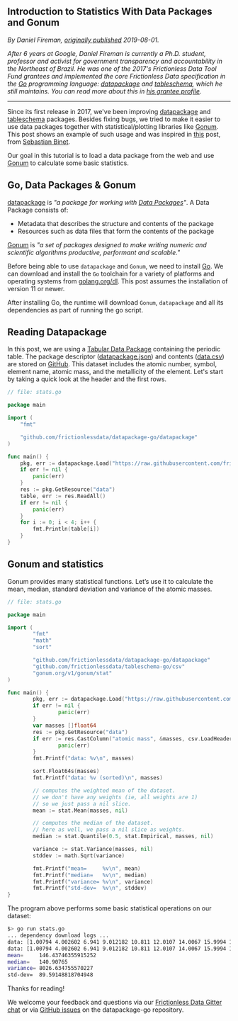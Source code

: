 Introduction to Statistics With Data Packages and Gonum
---
*By Daniel Fireman, [originally published](https://okfnlabs.org/blog/2019/08/01/intro-statistics-datapackage-gonum.html) 2019-08-01.*

*After 6 years at Google, Daniel Fireman is currently a Ph.D. student, professor and activist for government transparency and accountability in the Northeast of Brazil. He was one of the 2017's Frictionless Data Tool Fund grantees and implemented the core Frictionless Data specification in the [Go](https://golang.org/) programming language: [datapackage](https://github.com/frictionlessdata/datapackage-go) and [tableschema](https://github.com/frictionlessdata/tableschema-go), which he still maintains. You can read more about this in [his grantee profile](https://frictionlessdata.io/articles/daniel-fireman/).*

---
Since its first release in 2017, we've been improving [datapackage](https://github.com/frictionlessdata/datapackage-go) and [tableschema](https://github.com/frictionlessdata/tableschema-go) packages. Besides fixing bugs, we tried to make it easier to use data packages together with statistical/plotting libraries like [Gonum](https://gonum.org/). This post shows an example of such usage and was inspired in [this](https://sbinet.github.io/posts/2017-10-04-intro-to-stats-with-gonum/) post, from [Sebastian Binet](https://github.com/sbinet).

Our goal in this tutorial is to load a data package from the web and use [Gonum](https://gonum.org/) to calculate some basic statistics.

## Go, Data Packages & Gonum

[datapackage](https://github.com/frictionlessdata/datapackage-go/tree/master/datapackage) is _"a package for working with [Data Packages](http://specs.frictionlessdata.io/data-package/)"_. A Data Package consists of:

- Metadata that describes the structure and contents of the package
- Resources such as data files that form the contents of the package

[Gonum](https://gonum.org/)  is  _"a set of packages designed to make writing numeric and scientific algorithms productive, performant and scalable."_

Before being able to use `datapackage` and  `Gonum`, we need to install  [Go](https://golang.org/). We can download and install the  `Go`  toolchain for a variety of platforms and operating systems from  [golang.org/dl](https://golang.org/dl). This post assumes the installation of version 11 or newer.

After installing Go, the runtime will download `Gonum`, `datapackage` and all its dependencies as part of running the go script.

## Reading Datapackage

In this post, we are using a [Tabular Data Package](https://frictionlessdata.io/specs/tabular-data-package/) containing the periodic table. The package descriptor ([datapackage.json](https://raw.githubusercontent.com/frictionlessdata/example-data-packages/62d47b454d95a95b6029214b9533de79401e953a/periodic-table/datapackage.json)) and contents ([data.csv](https://raw.githubusercontent.com/frictionlessdata/example-data-packages/62d47b454d95a95b6029214b9533de79401e953a/periodic-table/data.csv)) are stored on [GitHub](http://github.com/). This dataset includes the atomic number, symbol, element name, atomic mass, and the metallicity of the element. Let's start by taking a quick look at the header and the first rows.

```go
// file: stats.go

package main

import (
    "fmt"

    "github.com/frictionlessdata/datapackage-go/datapackage"
)

func main() {
    pkg, err := datapackage.Load("https://raw.githubusercontent.com/frictionlessdata/example-data-packages/62d47b454d95a95b6029214b9533de79401e953a/periodic-table/datapackage.json")
    if err != nil {
        panic(err)
    }
    res := pkg.GetResource("data")
    table, err := res.ReadAll()
    if err != nil {
        panic(err)
    }
    for i := 0; i < 4; i++ {
        fmt.Println(table[i])
    }
}
```

## Gonum and statistics

Gonum provides many statistical functions. Let’s use it to calculate the mean, median, standard deviation and variance of the atomic masses.

```go
// file: stats.go

package main

import (
        "fmt"
        "math"
        "sort"

        "github.com/frictionlessdata/datapackage-go/datapackage"
        "github.com/frictionlessdata/tableschema-go/csv"
        "gonum.org/v1/gonum/stat"
)

func main() {
        pkg, err := datapackage.Load("https://raw.githubusercontent.com/frictionlessdata/example-data-packages/62d47b454d95a95b6029214b9533de79401e953a/periodic-table/datapackage.json")
        if err != nil {
                panic(err)
        }
        var masses []float64
        res := pkg.GetResource("data")
        if err := res.CastColumn("atomic mass", &masses, csv.LoadHeaders()); err != nil {
                panic(err)
        }
        fmt.Printf("data: %v\n", masses)

        sort.Float64s(masses)
        fmt.Printf("data: %v (sorted)\n", masses)

        // computes the weighted mean of the dataset.
        // we don't have any weights (ie, all weights are 1)
        // so we just pass a nil slice.
        mean := stat.Mean(masses, nil)

        // computes the median of the dataset.
        // here as well, we pass a nil slice as weights.
        median := stat.Quantile(0.5, stat.Empirical, masses, nil)

        variance := stat.Variance(masses, nil)
        stddev := math.Sqrt(variance)

        fmt.Printf("mean=     %v\n", mean)
        fmt.Printf("median=   %v\n", median)
        fmt.Printf("variance= %v\n", variance)
        fmt.Printf("std-dev=  %v\n", stddev)
}
```

The program above performs some basic statistical operations on our dataset:

```sh
$> go run stats.go
... dependency download logs ...
data: [1.00794 4.002602 6.941 9.012182 10.811 12.0107 14.0067 15.9994 18.9984032 20.1797 22.98976928 24.305 26.9815386 28.0855 30.973762 32.065 35.453 39.948 39.0983 40.078 44.955912 47.867 50.9415 51.9961 54.938045 55.845 58.933195 58.6934 63.546 65.38 69.723 72.64 74.9216 78.96 79.904 83.798 85.4678 87.62 88.90585 91.224 92.90638 95.96 98 101.07 102.9055 106.42 107.8682 112.411 114.818 118.71 121.76 127.6 126.90447 131.293 132.9054519 137.327 138.90547 140.116 140.90765 144.242 145 150.36 151.964 157.25 158.92535 162.5 164.93032 167.259 168.93421 173.054 174.9668 178.49 180.94788 183.84 186.207 190.23 192.217 195.084 196.966569 200.59 204.3833 207.2 208.9804 209 210 222 223 226 227 232.03806 231.03588 238.02891 237 244 243 247 247 251 252 257 258 259 262 267 268 271 272 270 276 281 280 285 284 289 288 293 294 294]
data: [1.00794 4.002602 6.941 9.012182 10.811 12.0107 14.0067 15.9994 18.9984032 20.1797 22.98976928 24.305 26.9815386 28.0855 30.973762 32.065 35.453 39.0983 39.948 40.078 44.955912 47.867 50.9415 51.9961 54.938045 55.845 58.6934 58.933195 63.546 65.38 69.723 72.64 74.9216 78.96 79.904 83.798 85.4678 87.62 88.90585 91.224 92.90638 95.96 98 101.07 102.9055 106.42 107.8682 112.411 114.818 118.71 121.76 126.90447 127.6 131.293 132.9054519 137.327 138.90547 140.116 140.90765 144.242 145 150.36 151.964 157.25 158.92535 162.5 164.93032 167.259 168.93421 173.054 174.9668 178.49 180.94788 183.84 186.207 190.23 192.217 195.084 196.966569 200.59 204.3833 207.2 208.9804 209 210 222 223 226 227 231.03588 232.03806 237 238.02891 243 244 247 247 251 252 257 258 259 262 267 268 270 271 272 276 280 281 284 285 288 289 293 294 294] (sorted)
mean=     146.43746355915252
median=   140.90765
variance= 8026.634755570227
std-dev=  89.59148818704948
```

Thanks for reading!

We welcome your feedback and questions via our [Frictionless Data Gitter chat](http://gitter.im/frictionlessdata/chat) or via [GitHub issues](https://github.com/frictionlessdata/datapackage-go/issues) on the datapackage-go repository.
